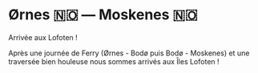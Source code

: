 # Ørnes 🇳🇴 — Moskenes 🇳🇴

<!-- 2km / 0m+ / 0m- -->

Arrivée aux Lofoten !

Après une journée de Ferry (Ørnes - Bodø puis Bodø - Moskenes) et une traversée bien houleuse nous sommes arrivés aux Îles Lofoten !

